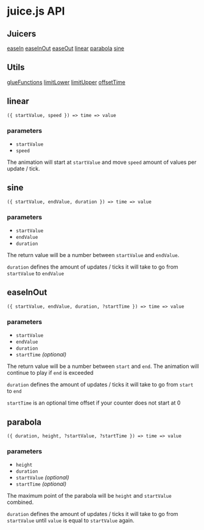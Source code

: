 # juice.js API

## Juicers

[easeIn](#easeIn)
[easeInOut](#easeInOut)
[easeOut](#easeOut)
[linear](#linear)
[parabola](#parabola)
[sine](#sine)

## Utils

[glueFunctions](#glueFunctions)
[limitLower](#limitLower)
[limitUpper](#limitUpper)
[offsetTime](#offsetTime)

## linear
`({ startValue, speed }) => time => value`

### parameters

- `startValue`
- `speed`

The animation will start at `startValue` and move `speed` amount of values per update / tick.

## sine
`({ startValue, endValue, duration }) => time => value`

### parameters

- `startValue`
- `endValue`
- `duration`

The return value will be a number between `startValue` and `endValue`. 

`duration` defines the amount of updates / ticks it will take to go from `startValue` to `endValue`

## easeInOut

`({ startValue, endValue, duration, ?startTime }) => time => value`

### parameters

- `startValue`
- `endValue`
- `duration`
- `startTime` _(optional)_

The return value will be a number between `start` and `end`. The animation will continue to play if `end` is exceeded

`duration` defines the amount of updates / ticks it will take to go from `start` to `end`

`startTime` is an optional time offset if your counter does not start at 0

## parabola

`({ duration, height, ?startValue, ?startTime }) => time => value`

### parameters

- `height`
- `duration` 
- `startValue` _(optional)_
- `startTime` _(optional)_

The maximum point of the parabola will be `height` and `startValue` combined.

`duration` defines the amount of updates / ticks it will take to go from `startValue` until `value` is equal to `startValue` again.

